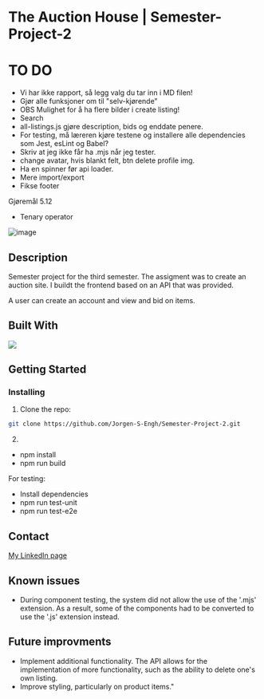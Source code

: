 # The Auction House | Semester-Project-2

# TO DO

- Vi har ikke rapport, så legg valg du tar inn i MD filen!
- Gjør alle funksjoner om til "selv-kjørende"
- OBS Mulighet for å ha flere bilder i create listing!
- Search
- all-listings.js gjøre description, bids og enddate penere.
- For testing, må læreren kjøre testene og installere alle dependencies som Jest, esLint og Babel?
- Skriv at jeg ikke får ha .mjs når jeg tester.
- change avatar, hvis blankt felt, btn delete profile img.
- Ha en spinner før api loader.
- Mere import/export
- Fikse footer

Gjøremål 5.12

- Tenary operator




![image]()



## Description

Semester project for the third semester. The assigment was to create an auction site. I buildt the frontend based on an API that was provided.  

A user can create an account and view and bid on items. 

## Built With

<p>
  <a href="https://skillicons.dev">
    <img src="https://skillicons.dev/icons?i=html,sass,js,bootstrap,github,vscode,adobexd" />
  </a>
</p>

## Getting Started

### Installing

1. Clone the repo:

```bash
git clone https://github.com/Jorgen-S-Engh/Semester-Project-2.git
```
2. 
* npm install
* npm run build

For testing:
* Install dependencies
* npm run test-unit
* npm run test-e2e


## Contact

[My LinkedIn page](https://www.linkedin.com/in/j%C3%B8rgen-wiksaas-engh-902669100/)

## Known issues
* During component testing, the system did not allow the use of the '.mjs' extension. As a result, some of the components had to be converted to use the '.js' extension instead.

## Future improvments
* Implement additional functionality. The API allows for the implementation of more functionality, such as the ability to delete one's own listing. 
* Improve styling, particularly on product items."
